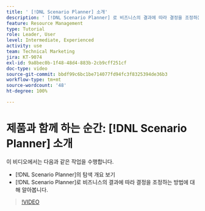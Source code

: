```yaml
---
title: ' [!DNL Scenario Planner] 소개'
description: ' [!DNL Scenario Planner] 로 비즈니스의 결과에 따라 결정을 조정하는 방법에 대해 배워봅니다.  [!DNL Scenario Planner]를 탐색하는 방법에 대해 알아봅니다.'
feature: Resource Management
type: Tutorial
role: Leader, User
level: Intermediate, Experienced
activity: use
team: Technical Marketing
jira: KT-9074
exl-id: 9a8bec0b-1f48-48d4-883b-2cb9cff251cf
doc-type: video
source-git-commit: bbdf99c6bc1be714077fd94fc3f8325394de36b3
workflow-type: tm+mt
source-wordcount: '48'
ht-degree: 100%

---
```


# 제품과 함께 하는 순간: [!DNL Scenario Planner] 소개

이 비디오에서는 다음과 같은 작업을 수행합니다.

* [!DNL Scenario Planner]의 탐색 개요 보기
* [!DNL Scenario Planner]로 비즈니스의 결과에 따라 결정을 조정하는 방법에 대해 알아봅니다.

>[!VIDEO](https://video.tv.adobe.com/v/3414404/?quality=12&learn=on&enablevpops=1&captions=kor)
